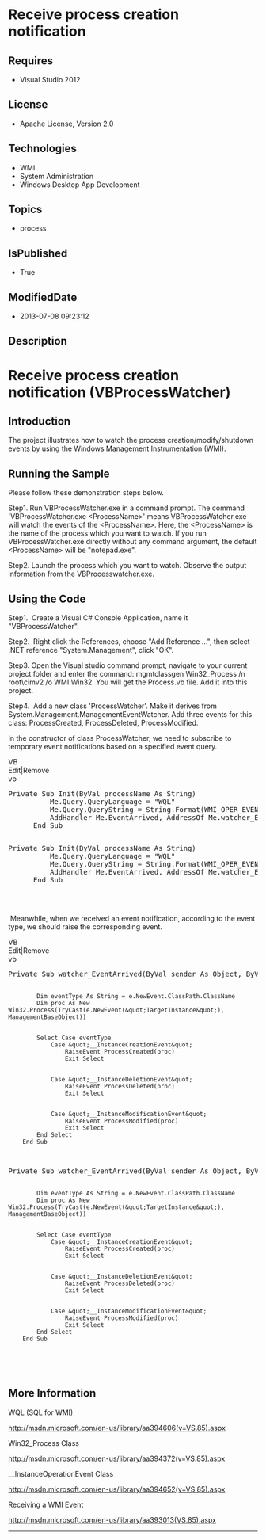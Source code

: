 # Receive process creation notification
## Requires
* Visual Studio 2012
## License
* Apache License, Version 2.0
## Technologies
* WMI
* System Administration
* Windows Desktop App Development
## Topics
* process
## IsPublished
* True
## ModifiedDate
* 2013-07-08 09:23:12
## Description

<h1>Receive process creation notification (VBProcessWatcher)</h1>
<h2>Introduction</h2>
<p class="MsoNormal">The project illustrates how to watch the process creation/modify/shutdown events by using the Windows Management Instrumentation (WMI).</p>
<h2>Running the Sample</h2>
<p class="MsoNormal">Please follow these demonstration steps below.</p>
<p class="MsoNormal">Step1. Run VBProcessWatcher.exe in a command prompt. The command 'VBProcessWatcher.exe &lt;ProcessName&gt;' means VBProcessWatcher.exe will watch the events of the &lt;ProcessName&gt;. Here, the &lt;ProcessName&gt; is the name of the
 process which you want to watch. If you run VBProcessWatcher.exe directly without any command argument, the default &lt;ProcessName&gt; will be &quot;notepad.exe&quot;.</p>
<p class="MsoNormal">Step2. Launch the process which you want to watch. Observe the output information from the VBProcesswatcher.exe.
</p>
<h2>Using the Code</h2>
<p class="MsoNormal">Step1.<span style="">&nbsp; </span>Create a Visual C# Console Application, name it &quot;VBProcessWatcher&quot;.</p>
<p class="MsoNormal">Step2.<span style="">&nbsp; </span>Right click the References, choose &quot;Add Reference ...&quot;, then select .NET reference &quot;System.Management&quot;, click &quot;OK&quot;.</p>
<p class="MsoNormal">Step3. Open the Visual studio command prompt, navigate to your current project folder and enter the command: mgmtclassgen Win32_Process /n root\cimv2 /o WMI.Win32. You will get the Process.vb file. Add it into this project.<span style="">&nbsp;&nbsp;&nbsp;&nbsp;&nbsp;&nbsp;
</span></p>
<p class="MsoNormal">Step4.<span style="">&nbsp; </span>Add a new class 'ProcessWatcher'. Make it derives from System.Management.ManagementEventWatcher. Add three events for this class: ProcessCreated, ProcessDeleted, ProcessModified.
</p>
<p class="MsoNormal">In the constructor of class ProcessWatcher, we need to subscribe to temporary event notifications based on a specified event query.</p>
<div class="scriptcode">
<div class="pluginEditHolder" pluginCommand="mceScriptCode">
<div class="title"><span>VB</span></div>
<div class="pluginLinkHolder"><span class="pluginEditHolderLink">Edit</span>|<span class="pluginRemoveHolderLink">Remove</span>
</div>
<span class="hidden">vb</span>
<pre class="hidden">
Private Sub Init(ByVal processName As String)
          Me.Query.QueryLanguage = &quot;WQL&quot;
          Me.Query.QueryString = String.Format(WMI_OPER_EVENT_QUERY, processName)
          AddHandler Me.EventArrived, AddressOf Me.watcher_EventArrived
      End Sub

</pre>
<pre id="codePreview" class="vb">
Private Sub Init(ByVal processName As String)
          Me.Query.QueryLanguage = &quot;WQL&quot;
          Me.Query.QueryString = String.Format(WMI_OPER_EVENT_QUERY, processName)
          AddHandler Me.EventArrived, AddressOf Me.watcher_EventArrived
      End Sub

</pre>
</div>
</div>
<div class="endscriptcode">&nbsp;</div>
<p class="MsoNormal">&nbsp;Meanwhile, when we received an event notification, according to the event type, we should raise the corresponding event.</p>
<div class="scriptcode">
<div class="pluginEditHolder" pluginCommand="mceScriptCode">
<div class="title"><span>VB</span></div>
<div class="pluginLinkHolder"><span class="pluginEditHolderLink">Edit</span>|<span class="pluginRemoveHolderLink">Remove</span>
</div>
<span class="hidden">vb</span>
<pre class="hidden">
Private Sub watcher_EventArrived(ByVal sender As Object, ByVal e As EventArrivedEventArgs)


            Dim eventType As String = e.NewEvent.ClassPath.ClassName
            Dim proc As New Win32.Process(TryCast(e.NewEvent(&quot;TargetInstance&quot;), ManagementBaseObject))


            Select Case eventType
                Case &quot;__InstanceCreationEvent&quot;
                    RaiseEvent ProcessCreated(proc)
                    Exit Select


                Case &quot;__InstanceDeletionEvent&quot;
                    RaiseEvent ProcessDeleted(proc)
                    Exit Select


                Case &quot;__InstanceModificationEvent&quot;
                    RaiseEvent ProcessModified(proc)
                    Exit Select
            End Select
        End Sub

</pre>
<pre id="codePreview" class="vb">
Private Sub watcher_EventArrived(ByVal sender As Object, ByVal e As EventArrivedEventArgs)


            Dim eventType As String = e.NewEvent.ClassPath.ClassName
            Dim proc As New Win32.Process(TryCast(e.NewEvent(&quot;TargetInstance&quot;), ManagementBaseObject))


            Select Case eventType
                Case &quot;__InstanceCreationEvent&quot;
                    RaiseEvent ProcessCreated(proc)
                    Exit Select


                Case &quot;__InstanceDeletionEvent&quot;
                    RaiseEvent ProcessDeleted(proc)
                    Exit Select


                Case &quot;__InstanceModificationEvent&quot;
                    RaiseEvent ProcessModified(proc)
                    Exit Select
            End Select
        End Sub

</pre>
</div>
</div>
<div class="endscriptcode">&nbsp;</div>
<p class="MsoNormal"></p>
<h2>More Information</h2>
<p class="MsoNormal">WQL (SQL for WMI)</p>
<p class="MsoNormal"><a href="http://msdn.microsoft.com/en-us/library/aa394606(v=VS.85).aspx">http://msdn.microsoft.com/en-us/library/aa394606(v=VS.85).aspx</a>
</p>
<p class="MsoNormal">Win32_Process Class</p>
<p class="MsoNormal"><a href="http://msdn.microsoft.com/en-us/library/aa394372(v=VS.85).aspx">http://msdn.microsoft.com/en-us/library/aa394372(v=VS.85).aspx</a>
</p>
<p class="MsoNormal">__InstanceOperationEvent Class</p>
<p class="MsoNormal"><a href="http://msdn.microsoft.com/en-us/library/aa394652(v=VS.85).aspx">http://msdn.microsoft.com/en-us/library/aa394652(v=VS.85).aspx</a>
</p>
<p class="MsoNormal">Receiving a WMI Event</p>
<p class="MsoNormal"><a href="http://msdn.microsoft.com/en-us/library/aa393013(VS.85).aspx">http://msdn.microsoft.com/en-us/library/aa393013(VS.85).aspx</a>
</p>
<hr>
<div><a href="http://go.microsoft.com/?linkid=9759640" style="margin-top:3px"><img alt="" src="http://bit.ly/onecodelogo">
</a></div>
